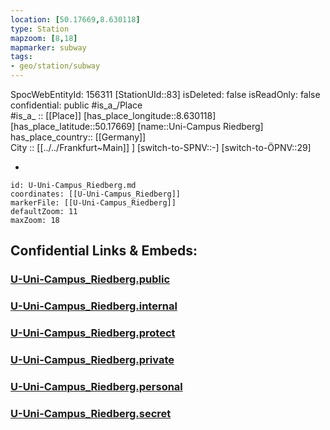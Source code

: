 ```yaml
---
location: [50.17669,8.630118] 
type: Station 
mapzoom: [8,18] 
mapmarker: subway 
tags:
- geo/station/subway
---
```

SpocWebEntityId: 156311
[StationUId::83] 
isDeleted: false
isReadOnly: false
confidential: public
#is_a_/Place  
#is_a_ :: [[Place]] 
[has_place_longitude::8.630118] 
[has_place_latitude::50.17669] 
[name::Uni-Campus Riedberg] 
has_place_country:: [[Germany]]  
City :: [[../../Frankfurt~Main]] ] 
[switch-to-SPNV::-] 
[switch-to-ÖPNV::29] 

-

```leaflet
id: U-Uni-Campus_Riedberg.md
coordinates: [[U-Uni-Campus_Riedberg]] 
markerFile: [[U-Uni-Campus_Riedberg]] 
defaultZoom: 11 
maxZoom: 18
```


## Confidential Links & Embeds: 

### [U-Uni-Campus_Riedberg.public](/_public/\Earth\Continent\Europe\Europe~Central\Germany\Germany~West\Hessen\counties~Hessen\Frankfurt~Main\Stations-FFM~UU-Uni-Campus_Riedberg.public.md) 

### [U-Uni-Campus_Riedberg.internal](/_internal/\Earth\Continent\Europe\Europe~Central\Germany\Germany~West\Hessen\counties~Hessen\Frankfurt~Main\Stations-FFM~UU-Uni-Campus_Riedberg.internal.md) 

### [U-Uni-Campus_Riedberg.protect](/_protect/\Earth\Continent\Europe\Europe~Central\Germany\Germany~West\Hessen\counties~Hessen\Frankfurt~Main\Stations-FFM~UU-Uni-Campus_Riedberg.protect.md) 

### [U-Uni-Campus_Riedberg.private](/_private/\Earth\Continent\Europe\Europe~Central\Germany\Germany~West\Hessen\counties~Hessen\Frankfurt~Main\Stations-FFM~UU-Uni-Campus_Riedberg.private.md) 

### [U-Uni-Campus_Riedberg.personal](/_personal/\Earth\Continent\Europe\Europe~Central\Germany\Germany~West\Hessen\counties~Hessen\Frankfurt~Main\Stations-FFM~UU-Uni-Campus_Riedberg.personal.md) 

### [U-Uni-Campus_Riedberg.secret](/_secret/\Earth\Continent\Europe\Europe~Central\Germany\Germany~West\Hessen\counties~Hessen\Frankfurt~Main\Stations-FFM~UU-Uni-Campus_Riedberg.secret.md)

